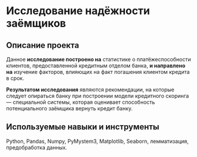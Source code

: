 # Исследование надёжности заёмщиков
## Описание проекта
Данное **исследование построено на** статистике о платёжеспособности клиентов, предоставленной кредитным отделом банка, **и направлено на** изучение факторов, влияющих на факт погашения клиентом кредита в срок.

**Результатом исследования** являются рекомендации, на которые следует опираться банку при построении модели кредитного скоринга — специальной системы, которая оценивает способность потенциального заёмщика вернуть кредит банку.

## Используемые навыки и инструменты
Python, Pandas, Numpy, PyMystem3, Matplotlib, Seaborn, лемматизация, предобработка данных.

